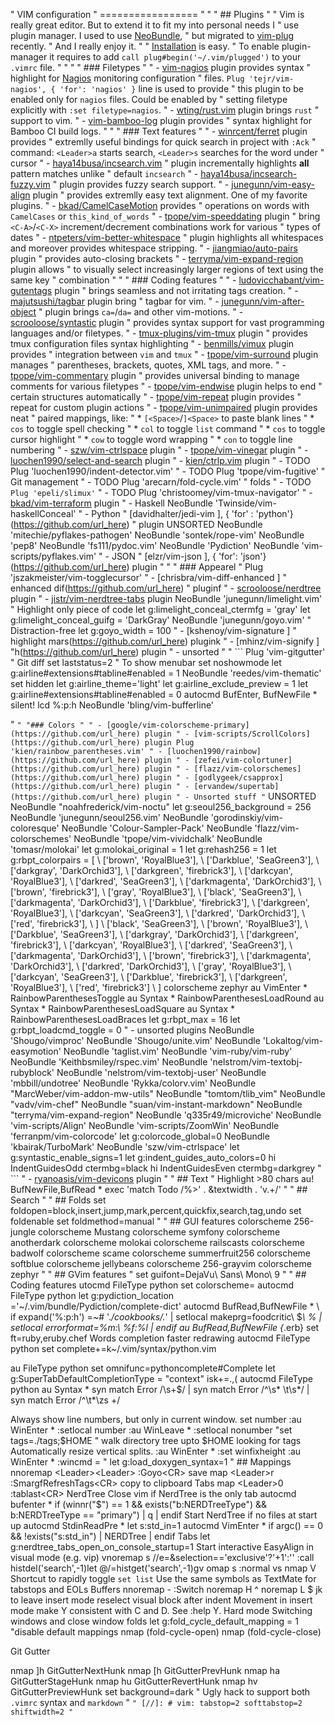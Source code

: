 " VIM configuration
" =================
"
"
" ## Plugins
"
" Vim is really great editor. But to extend it to fit my into personal needs I
" use plugin manager. I used to use [NeoBundle](https://github.com/Shougo/neobundle.vim),
" but migrated to [vim-plug](https://github.com/junegunn/vim-plug) recently.
" And I really enjoy it.
"
" [Installation](https://github.com/junegunn/vim-plug#installation) is easy.
" To enable plugin-manager it requires to add `call plug#begin('~/.vim/plugged')` to your `.vimrc` file.
"
"
"
" ### Filetypes
"
" - [vim-nagios](https://github.com/tejr/vim-nagios) plugin provides syntax
"   highlight for [Nagios](https://www.nagios.org/) monitoring configuration
"   files. `Plug 'tejr/vim-nagios', { 'for': 'nagios' }` line is used to provide
"   this plugin to be enabled only for `nagios` files. Could be enabled by
"   setting filetype explicitly with `:set filetype=nagios`.
" - [wting/rust.vim](https://github.com/wting/rust.vim) plugin brings `rust`
"   support to vim.
" - [vim-bamboo-log](https://github.com/Valiev/vim-bamboo-log) plugin provides
"   syntax highlight for Bamboo CI build logs.
"
"
" ### Text features
"
" - [winrcent/ferret](https://github.com/wincent/ferret) plugin provides
"   extremlly useful bindings for quick search in project with `:Ack`
"   command: `<Leader>a` starts search, `<Leader>s` searches for the word under
"   cursor
" - [haya14busa/incsearch.vim](https://github.com/haya14busa/incsearch.vim)
"   plugin incrementally highlights **all** pattern matches unlike
"   default `incsearch`
" - [haya14busa/incsearch-fuzzy.vim](https://github.com/haya14busa/incsearch-fuzzy.vim)
"   plugin provides fuzzy search support.
" - [junegunn/vim-easy-align](https://github.com/junegunn/vim-easy-align) plugin
"   provides extremlly easy text alignment. One of my favorite plugins.
" - [bkad/CamelCaseMotion](https://github.com/bkad/CamelCaseMotion) provides
"   operations on words with `CamelCases` or `this_kind_of_words`
" - [tpope/vim-speeddating](https://github.com/tpope/vim-speeddating) plugin
"   bring `<C-A>`/`<C-X>` increment/decrement combinations work for various
"   types of dates
" - [ntpeters/vim-better-whitespace](https://github.com/ntpeters/vim-better-whitespace)
"   plugin highlights all whitespaces and moreover provides whitespace stripping.
" - [jiangmiao/auto-pairs](https://github.com/jiangmiao/auto-pairs) plugin
"   provides auto-closing brackets
" - [terryma/vim-expand-region](https://github.com/erryma/vim-expand-region) plugin allows
"   to visually select increasingly larger regions of text using the same key
"   combination
"
"
" ### Coding features
"
" - [ludovicchabant/vim-gutentags](https://github.com/ludovicchabant/vim-gutentags) plugin
"   brings seamless and not irritating tags creation.
" - [majutsushi/tagbar](https://github.com/majutsushi/tagbar) plugin bring
"   tagbar for vim.
" - [junegunn/vim-after-object](https://github.com/junegunn/vim-after-object)
"   plugin brings `ca=`/`da=` and other vim-motions.
" - [scrooloose/syntastic](https://github.com/scrooloose/syntastic) plugin
"   provides syntax support for vast programming languages and/or filetypes.
" - [tmux-plugins/vim-tmux](https://github.com/tmux-plugins/vim-tmux) plugin
"   provides tmux configuration files syntax highlighting
" - [benmills/vimux](https://github.com/benmills/vimux) plugin provides
"   integration between `vim` and `tmux`
" - [tpope/vim-surround](https://github.com/tpope/vim-surround) plugin manages
"   parentheses, brackets, quotes, XML tags, and more.
" - [tpope/vim-commentary](https://github.com/tpope/vim-commentary) plugin
"   provides universal binding to manage comments for various filetypes
" - [tpope/vim-endwise](https://github.com/tpope/vim-endwise) plugin helps to end
"   certain structures automatically
" - [tpope/vim-repeat](https://github.com/tpope/vim-repeat) plugin provides
"   repeat for custom plugin actions
" - [tpope/vim-unimpaired](https://github.com/url_here) plugin provides neat
"   paired mappings, like:
"     * `[<Space>`/`]<Space>` to paste blank lines
"     * `cos` to toggle spell checking
"     * `col` to toggle `list` command
"     * `cos` to toggle cursor highlight
"     * `cow` to toggle word wrapping
"     * `con` to toggle line numbering
" - [szw/vim-ctrlspace](https://github.com/url_here) plugin
" - [tpope/vim-vinegar](https://github.com/url_here) plugin
" - [luochen1990/select-and-search](https://github.com/url_here) plugin
" - [kien/ctrlp.vim](https://github.com/url_here) plugin
" - TODO Plug 'luochen1990/indent-detector.vim'
" - TODO Plug 'tpope/vim-fugitive' " Git management
" - TODO Plug 'arecarn/fold-cycle.vim' " folds
" - TODO `Plug 'epeli/slimux'`
" - TODO Plug 'christoomey/vim-tmux-navigator'
" - [bkad/vim-terraform](https://github.com/url_here) plugin
" - Haskell
 NeoBundle 'Twinside/vim-haskellConceal'
" - Python
" [davidhalter/jedi-vim ], { 'for' : 'python'}(https://github.com/url_here)
" plugin
 UNSORTED
 NeoBundle 'mitechie/pyflakes-pathogen'
 NeoBundle 'sontek/rope-vim'
 NeoBundle 'pep8'
 NeoBundle 'fs111/pydoc.vim'
 NeoBundle 'Pydiction'
 NeoBundle 'vim-scripts/pyflakes.vim'
" - JSON
" [elzr/vim-json ], { 'for': 'json'}(https://github.com/url_here) plugin
"
"
" ### Appearel
"
 Plug 'jszakmeister/vim-togglecursor'
" - [chrisbra/vim-diff-enhanced ] " enhanced dif(https://github.com/url_here)
" pluginf
" - [scrooloose/nerdtree](https://github.com/url_here) plugin
" - [jistr/vim-nerdtree-tabs](https://github.com/url_here) plugin
 NeoBundle 'junegunn/limelight.vim' " Highlight only piece of code
 let g:limelight_conceal_ctermfg = 'gray'
 let g:limelight_conceal_guifg = 'DarkGray'
 NeoBundle 'junegunn/goyo.vim' " Distraction-free
 let g:goyo_width = 100
" - [kshenoy/vim-signature ] " highlight mars(https://github.com/url_here) plugink
" - [mhinz/vim-signify ] "h(https://github.com/url_here) plugin
" - unsorted
"
" ```
 Plug 'vim-gitgutter' " Git diff
 set laststatus=2 " To show menubar
 set noshowmode
 let g:airline#extensions#tabline#enabled = 1
 NeoBundle 'reedes/vim-thematic'
 set hidden
 let g:airline_theme='light'
 let g:airline_exclude_preview = 1
 let g:airline#extensions#tabline#enabled = 0
 autocmd BufEnter, BufNewFile * silent! lcd %:p:h
 NeoBundle 'bling/vim-bufferline'

" ```
"
"### Colors
"
" - [google/vim-colorscheme-primary](https://github.com/url_here) plugin
" - [vim-scripts/ScrollColors](https://github.com/url_here) plugin
 Plug 'kien/rainbow_parentheses.vim'
" - [luochen1990/rainbow](https://github.com/url_here) plugin
" - [zefei/vim-colortuner](https://github.com/url_here) plugin
" - [flazz/vim-colorschemes](https://github.com/url_here) plugin
" - [godlygeek/csapprox](https://github.com/url_here) plugin
" - [ervandew/supertab](https://github.com/url_here) plugin
" - Unsorted stuff
" ```
 UNSORTED
 NeoBundle "noahfrederick/vim-noctu"
 let g:seoul256_background = 256
 NeoBundle 'junegunn/seoul256.vim'
 NeoBundle 'gorodinskiy/vim-coloresque'
 NeoBundle 'Colour-Sampler-Pack'
 NeoBundle 'flazz/vim-colorschemes'
 NeoBundle 'tpope/vim-vividchalk'
 NeoBundle 'tomasr/molokai'
 let g:molokai_original = 1
 let g:rehash256 = 1
 let g:rbpt_colorpairs = [
 \ ['brown',       'RoyalBlue3'],
 \ ['Darkblue',    'SeaGreen3'],
 \ ['darkgray',    'DarkOrchid3'],
 \ ['darkgreen',   'firebrick3'],
 \ ['darkcyan',    'RoyalBlue3'],
 \ ['darkred',     'SeaGreen3'],
 \ ['darkmagenta', 'DarkOrchid3'],
 \ ['brown',       'firebrick3'],
 \ ['gray',        'RoyalBlue3'],
 \ ['black',       'SeaGreen3'],
 \ ['darkmagenta', 'DarkOrchid3'],
 \ ['Darkblue',    'firebrick3'],
 \ ['darkgreen',   'RoyalBlue3'],
 \ ['darkcyan',    'SeaGreen3'],
 \ ['darkred',     'DarkOrchid3'],
 \ ['red',         'firebrick3'],
 \ ]
 \ ['black',       'SeaGreen3'],
 \ ['brown',       'RoyalBlue3'],
 \ ['Darkblue',    'SeaGreen3'],
 \ ['darkgray',    'DarkOrchid3'],
 \ ['darkgreen',   'firebrick3'],
 \ ['darkcyan',    'RoyalBlue3'],
 \ ['darkred',     'SeaGreen3'],
 \ ['darkmagenta', 'DarkOrchid3'],
 \ ['brown',       'firebrick3'],
 \ ['darkmagenta', 'DarkOrchid3'],
 \ ['darkred',     'DarkOrchid3'],
 \ ['gray',        'RoyalBlue3'],
 \ ['darkcyan',    'SeaGreen3'],
 \ ['Darkblue',    'firebrick3'],
 \ ['darkgreen',   'RoyalBlue3'],
 \ ['red',         'firebrick3']
 \ ]
 colorscheme zephyr
 au VimEnter * RainbowParenthesesToggle
 au Syntax * RainbowParenthesesLoadRound
 au Syntax * RainbowParenthesesLoadSquare
 au Syntax * RainbowParenthesesLoadBraces
 let g:rbpt_max = 16
 let g:rbpt_loadcmd_toggle = 0
" - unsorted plugins
 NeoBundle 'Shougo/vimproc'
 NeoBundle 'Shougo/unite.vim'
 NeoBundle 'Lokaltog/vim-easymotion'
 NeoBundle 'taglist.vim'
 NeoBundle 'vim-ruby/vim-ruby'
 NeoBundle 'Keithbsmiley/rspec.vim'
 NeoBundle 'nelstrom/vim-textobj-rubyblock'
 NeoBundle 'nelstrom/vim-textobj-user'
 NeoBundle 'mbbill/undotree'
 NeoBundle 'Rykka/colorv.vim'
 NeoBundle "MarcWeber/vim-addon-mw-utils"
 NeoBundle "tomtom/tlib_vim"
 NeoBundle "vadv/vim-chef"
 NeoBundle "suan/vim-instant-markdown"
 NeoBundle "terryma/vim-expand-region"
 NeoBundle 'q335r49/microviche'
 NeoBundle 'vim-scripts/Align'
 NeoBundle 'vim-scripts/ZoomWin'
 NeoBundle 'ferranpm/vim-colorcode'
 let g:colorcode_global=0
 NeoBundle 'kbairak/TurboMark'
 NeoBundle 'szw/vim-ctrlspace'
 let g:syntastic_enable_signs=1
 let g:indent_guides_auto_colors=0
 hi IndentGuidesOdd  ctermbg=black
 hi IndentGuidesEven ctermbg=darkgrey
" ```
" - [ryanoasis/vim-devicons](https://github.com/url_here) plugin
"
" ## Text
"
 Highlight >80 chars
au! BufNewFile,BufRead * exec 'match Todo /\%>' . &textwidth . 'v.\+/'
"
" ## Search
"
" ## Folds
 set foldopen=block,insert,jump,mark,percent,quickfix,search,tag,undo
 set foldenable
 set foldmethod=manual
"
" ## GUI features
 colorscheme 256-jungle
 colorscheme Mustang
 colorscheme symfony
 colorscheme anotherdark
 colorscheme molokai
 colorscheme railscasts
 colorscheme badwolf
 colorscheme scame
 colorscheme summerfruit256
 colorscheme softblue
 colorscheme jellybeans
 colorscheme 256-grayvim
 colorscheme zephyr
"
" ## GVim features
" set guifont=DejaVu\ Sans\ Mono\ 9
"
" ## Coding features
utocmd FileType python set colorscheme= autocmd FileType python let g:pydiction_location ='~/.vim/bundle/Pydiction/complete-dict'
 autocmd BufRead,BufNewFile *
       \  if expand('%:p:h') =~# '.*/cookbooks/.*'
       \|   setlocal makeprg=foodcritic\ $*\ %
       \|   setlocal errorformat=%m:\ %f:%l
       \| endif
 au BufRead,BufNewFile {*.erb}     set ft=ruby,eruby.chef
 Words completion
 faster redrawing
autocmd FileType python set complete+=k~/.vim/syntax/python.vim

au FileType python set omnifunc=pythoncomplete#Complete
let g:SuperTabDefaultCompletionType = "context"
isk+=.,(
autocmd FileType python au Syntax *    syn match Error /\s\+$/ | syn match Error /^\s* \t\s*/ | syn match Error /^\t*\zs \+/

 Always show line numbers, but only in current window.
 set number
 :au WinEnter * :setlocal number
 :au WinLeave * :setlocal nonumber "set tags=./tags;$HOME " walk directory tree upto $HOME looking for tags
 Automatically resize vertical splits.
 :au WinEnter * :set winfixheight
 :au WinEnter * :wincmd =
" let g:load_doxygen_syntax=1
" ## Mappings
 nnoremap <Leader><Leader> :Goyo<CR>
 save
 map <Leader>r :SmargfRefreshTags<CR>
 copy to clipboard
 Tabs
 map <Leader>0 :tablast<CR>
 NerdTree
 Close vim if NerdTree is the only tab
 autocmd bufenter * if (winnr("$") == 1 && exists("b:NERDTreeType") && b:NERDTreeType == "primary") | q | endif
 Start NerdTree if no files at start up
 autocmd StdinReadPre * let s:std_in=1
 autocmd VimEnter * if argc() == 0 && !exists("s:std_in") | NERDTree | endif
 Tabs
 let g:nerdtree_tabs_open_on_console_startup=1
 Start interactive EasyAlign in visual mode (e.g. vip<Enter>)
vnoremap <silent> s //e<C-r>=&selection=='exclusive'?'+1':''<CR><CR>
    \:<C-u>call histdel('search',-1)<Bar>let @/=histget('search',-1)<CR>gv
omap s :normal vs<CR>
 nmap <Leader><Leader> V
 Shortcut to rapidly toggle `set list`
 Use the same symbols as TextMate for tabstops and EOLs
 Buffers
 nnoremap - :Switch<cr>
 noremap  H ^
 noremap  L $
 jk to leave insert mode
 reselect visual block after indent
 Movement in insert mode
 make Y consistent with C and D. See :help Y.
 Hard mode
 Switching windows and close window
 folds
 let g:fold_cycle_default_mapping = 1 "disable default mappings
 nmap <Tab><Tab> <Plug>(fold-cycle-open)
 nmap <S-Tab><S-Tab> <Plug>(fold-cycle-close)

 Git Gutter



 nmap ]h <Plug>GitGutterNextHunk
 nmap [h <Plug>GitGutterPrevHunk
 nmap <Leader>ha <Plug>GitGutterStageHunk
 nmap <Leader>hu <Plug>GitGutterRevertHunk
 nmap <Leader>hv <Plug>GitGutterPreviewHunk
 set background=dark
" Ugly hack to support both `.vimrc` syntax and `markdown`
" ```
" [//]: # vim: tabstop=2 softtabstop=2 shiftwidth=2
" ```
